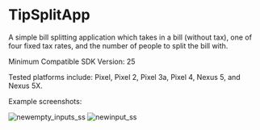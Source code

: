 # TipSplitApp

A simple bill splitting application which takes in a bill (without tax), one of four fixed tax rates, and the number of people to split the bill with. 

Minimum Compatible SDK Version: 25 

Tested platforms include: Pixel, Pixel 2, Pixel 3a, Pixel 4, Nexus 5, and Nexus 5X.

Example screenshots:

![newempty_inputs_ss](https://user-images.githubusercontent.com/54779078/190039632-b370bb06-357d-4329-ac57-e15ea4824013.png)
![newinput_ss](https://user-images.githubusercontent.com/54779078/190039636-c74eb620-ad19-4ef5-97b1-65c41c3b1938.png)
 
